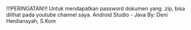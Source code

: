 !!!PERINGATAN!!!
Untuk mendapatkan password dokumen yang .zip, bisa dilihat pada youtube channel saya. 
Android Studio - Java
By: Deni Herdiansyah, S.Kom
